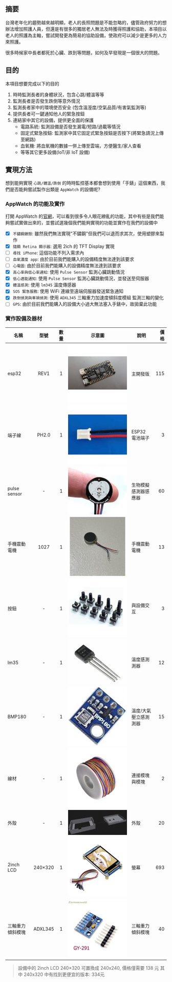 ## 摘要

台灣老年化的趨勢越來越明顯，老人的長照問題是不能忽略的，儘管政府努力的想辦法增加照護人員，但還是有很多的獨居老人無法及時獲得照護和協助，本項目以老人的照護為主軸，嘗試開發更為簡易的協助設備，使政府可以減少是更多的人力來照護。

很多時候家中長者都死於心臟、跌到等問題，如何及早發現是一個很大的問題。

## 目的

本項目想要完成以下的目的

1. 時時監測長者的身體狀況，包含心跳/體溫等等
2. 監測長者是否發生跌倒等意外情況
3. 監測長者家中的環境使否安全 (包含溫溼度/空氣品質/有害氣監測等)
4. 提供長者可一鍵通知他人的緊急按鈕
5. 連結家中其它的設備，提供更全面的保護
    - 電路系統: 監測設備是否發生漏電/短路/過載等情況
    - 固定式緊急按鈕: 監測家中其它固定式緊急按鈕是否按下(將緊急請況上傳至網路)
    - 血氧機: 將血氧機的數據一併上傳至雲端，方便醫生/家人查看
    - 等等其它更多設備(IoT/非 IoT 設備)

## 實現方法

想到能夠實現 `心跳/體溫/跌倒` 的時時監控基本都會想到使用「手錶」這個東西，我們是否能夠嘗試製作出類是 `AppWatch` 的設備呢?

### AppWatch 的功能及實作

打開 AppWatch 的[官網](https://www.apple.com/tw/shop/buy-watch/apple-watch)，可以看到很多令人眼花繚亂的功能，其中有些是我們能夠嘗試實做出來的，並嘗試選幾個我們能夠實現的功能並實作在我們的設備中

- [x] `不鏽鋼錶殼`: 雖然我們無法實現"不鏽鋼"但我們可以退而求其次，使用塑膠來製作
- [x] `隨顯 Retina 顯示器`: 選用 2ich 的 TFT Display 實現
- [ ] `尋找 iPhone`: 這個功能不列入需求內
- [ ] `血氧濃度 app`: 由於目前我們能購入的設備精度無法達到該要求
- [ ] `心電圖`: 由於目前我們能購入的設備精度無法達到該要求
- [x] `高心率與低心率通知`: 使用 `Pulse Sensor` 監測心臟跳動情況
- [x] `低心適能通知`: 使用 `Pulse Sensor` 監測心臟跳動情況，並發送至伺服器
- [x] `體溫感測`: 使用 `lm345` 溫度傳感器
- [x] `SOS 緊急服務`: 使用 WiFi 連線至遠端伺服器發送緊急通知
- [x] `跌倒偵測與車禍偵測`: 使用 `ADXL345` 三軸重力加速度傾斜度模組 監測三軸的變化
- [ ] `GPS`: 由於目前我們能購入的設備大小過大無法塞入手錶中，故拋棄此功能

### 實作設備及器材

| 名稱             |  型號   | 數量  | 示意圖                                         | 說明                  | 價格 |
| ---------------- | :-----: | :---: | ---------------------------------------------- | --------------------- | ---: |
| esp32            |  REV1   |   1   | ![esp32_REV1](assets/esp32_REV1.png)           | 主開發版              |  115 |
| 端子線           |  PH2.0  |   1   | ![PH2.0](assets/PH2_0.png)                     | ESP32 電池端子        |    3 |
| pulse sensor     |    -    |   1   | ![pulse sensor](assets/pulse_sensor.png)       | 生物模擬感測器感應器  |   60 |
| 手機震動電機     |  1027   |   1   | ![vibration motor](assets/vibration_motor.png) | 手機震動電機          |   13 |
| 按鈕             |    -    |   1   | ![button](assets/button.png)                   | 與設備交互            |    3 |
| lm35             |    -    |   1   | ![lm35](assets/lm35.png)                       | 溫度感測測器          |   12 |
| BMP180           |    -    |   1   | ![bmp180](assets/bmp180.png)                   | 溫度/大氣壓立感測測器 |   15 |
| 線材             |    -    |   1   | ![wire](assets/wire.png)                       | 連接模塊與模塊        |    2 |
| 外殼             |    -    |   1   | ![shell model](assets/shell_model.png)         | 外殼                  |   20 |
| 2inch LCD        | 240×320 |   1   | ![2inch LCD](assets/2inch_LCD.png)             | 螢幕                  |  693 |
| 三軸重力傾斜模塊 | ADXL345 |   1   | ![ADXL345](assets/ADXL345.png)                 | 三軸重力傾斜模塊      |   40 |

> 設備中的 2inch LCD 240×320 可置換成 240x240, 價格僅需要 138 元
> 其中 240x320 中有找到更便宜的版本: 334元

<!-- https://www.apple.com/tw/shop/buy-watch/apple-watch -->
